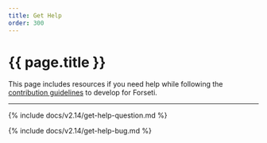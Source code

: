 ```yaml
---
title: Get Help
order: 300
---
```


# {{ page.title }}

This page includes resources if you need help while following the
[contribution guidelines](https://github.com/forseti-security/forseti-security/blob/master/.github/CONTRIBUTING.md)
to develop for Forseti.

---

{% include docs/v2.14/get-help-question.md %}

{% include docs/v2.14/get-help-bug.md %}

